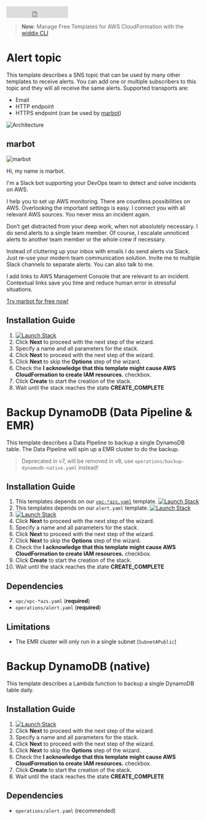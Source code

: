 <iframe src="https://ghbtns.com/github-btn.html?user=widdix&repo=aws-cf-templates&type=star&count=true&size=large" frameborder="0" scrolling="0" width="160px" height="30px"></iframe>

> **New**: Manage Free Templates for AWS CloudFormation with the [widdix CLI](./cli/)

# Alert topic
This template describes a SNS topic that can be used by many other templates to receive alerts. You can add one or multiple subscribers to this topic and they will all receive the same alerts. Supported transports are:
* Email
* HTTP endpoint
* HTTPS endpoint (can be used by [marbot](https://marbot.io/?utm_source=templates&utm_medium=doc&utm_campaign=operations))

![Architecture](./img/operations-alert.png)

## marbot

![marbot](https://marbot.io/assets/marbot.png)

Hi, my name is marbot.

I'm a Slack bot supporting your DevOps team to detect and solve incidents on AWS.

I help you to set up AWS monitoring. There are countless possibilities on AWS. Overlooking the important settings is easy. I connect you with all relevant AWS sources. You never miss an incident again.

Don’t get distracted from your deep work, when not absolutely necessary. I do send alerts to a single team member. Of course, I escalate unnoticed alerts to another team member or the whole crew if necessary.

Instead of cluttering up your inbox with emails I do send alerts via Slack. Just re-use your modern team communication solution. Invite me to multiple Slack channels to separate alerts. You can also talk to me.

I add links to AWS Management Console that are relevant to an incident. Contextual links save you time and reduce human error in stressful situations.

[Try marbot for free now!](https://marbot.io/?utm_source=templates&utm_medium=doc&utm_campaign=operations)

## Installation Guide
1. [![Launch Stack](./img/launch-stack.png)](https://console.aws.amazon.com/cloudformation/home#/stacks/new?stackName=operations-alert&templateURL=https://s3-eu-west-1.amazonaws.com/widdix-aws-cf-templates-releases-eu-west-1/__VERSION__/operations/alert.yaml)
1. Click **Next** to proceed with the next step of the wizard.
1. Specify a name and all parameters for the stack.
1. Click **Next** to proceed with the next step of the wizard.
1. Click **Next** to skip the **Options** step of the wizard.
1. Check the **I acknowledge that this template might cause AWS CloudFormation to create IAM resources.** checkbox.
1. Click **Create** to start the creation of the stack.
1. Wait until the stack reaches the state **CREATE_COMPLETE**

# Backup DynamoDB (Data Pipeline & EMR)
This template describes a Data Pipeline to backup a single DynamoDB table. The Data Pipeline will spin up a EMR cluster to do the backup.

> Deprecated in v7, will be removed in v8, use `operations/backup-dynamodb-native.yaml` instead!

## Installation Guide
1. This templates depends on our [`vpc-*azs.yaml`](./vpc/) template. [![Launch Stack](./img/launch-stack.png)](https://console.aws.amazon.com/cloudformation/home#/stacks/new?stackName=vpc-2azs&templateURL=https://s3-eu-west-1.amazonaws.com/widdix-aws-cf-templates-releases-eu-west-1/__VERSION__/vpc/vpc-2azs.yaml)
1. This templates depends on our `alert.yaml` template. [![Launch Stack](./img/launch-stack.png)](https://console.aws.amazon.com/cloudformation/home#/stacks/new?stackName=operations-alert&templateURL=https://s3-eu-west-1.amazonaws.com/widdix-aws-cf-templates-releases-eu-west-1/__VERSION__/operations/alert.yaml)
1. [![Launch Stack](./img/launch-stack.png)](https://console.aws.amazon.com/cloudformation/home#/stacks/new?stackName=operations-backup-dynamodb&templateURL=https://s3-eu-west-1.amazonaws.com/widdix-aws-cf-templates-releases-eu-west-1/__VERSION__/operations/backup-dynamodb.yaml)
1. Click **Next** to proceed with the next step of the wizard.
1. Specify a name and all parameters for the stack.
1. Click **Next** to proceed with the next step of the wizard.
1. Click **Next** to skip the **Options** step of the wizard.
1. Check the **I acknowledge that this template might cause AWS CloudFormation to create IAM resources.** checkbox.
1. Click **Create** to start the creation of the stack.
1. Wait until the stack reaches the state **CREATE_COMPLETE**

## Dependencies
* `vpc/vpc-*azs.yaml` (**required**)
* `operations/alert.yaml` (**required**)

## Limitations
* The EMR cluster will only run in a single subnet (`SubnetAPublic`)

# Backup DynamoDB (native)
This template describes a Lambda function to backup a single DynamoDB table daily.

## Installation Guide
1. [![Launch Stack](./img/launch-stack.png)](https://console.aws.amazon.com/cloudformation/home#/stacks/new?stackName=operations-backup-dynamodb-native&templateURL=https://s3-eu-west-1.amazonaws.com/widdix-aws-cf-templates-releases-eu-west-1/__VERSION__/operations/backup-dynamodb-native.yaml)
1. Click **Next** to proceed with the next step of the wizard.
1. Specify a name and all parameters for the stack.
1. Click **Next** to proceed with the next step of the wizard.
1. Click **Next** to skip the **Options** step of the wizard.
1. Check the **I acknowledge that this template might cause AWS CloudFormation to create IAM resources.** checkbox.
1. Click **Create** to start the creation of the stack.
1. Wait until the stack reaches the state **CREATE_COMPLETE**

## Dependencies
* `operations/alert.yaml` (recommended)
